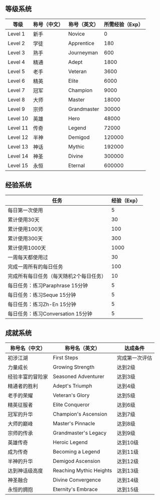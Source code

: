 ## 等级系统

| 等级     | 称号（中文） | 称号（英文） | 所需经验（Exp） |
| -------- | ------------ | ------------ | --------------- |
| Level 1  | 新手         | Novice       | 0               |
| Level 2  | 学徒         | Apprentice   | 180             |
| Level 3  | 熟手         | Journeyman   | 600             |
| Level 4  | 精通         | Adept        | 1800            |
| Level 5  | 老手         | Veteran      | 3600            |
| Level 6  | 精英         | Elite        | 6000            |
| Level 7  | 冠军         | Champion     | 9000            |
| Level 8  | 大师         | Master       | 18000           |
| Level 9  | 宗师         | Grandmaster  | 30000           |
| Level 10 | 英雄         | Hero         | 48000           |
| Level 11 | 传奇         | Legend       | 72000           |
| Level 12 | 半神         | Demigod      | 120000          |
| Level 13 | 神话         | Mythic       | 192000          |
| Level 14 | 神圣         | Divine       | 300000          |
| Level 15 | 永恒         | Eternal      | 600000          |

## 经验系统

| 任务                                    | 经验（Exp） |
| --------------------------------------- | ----------- |
| 每日第一次使用                          | 5           |
| 累计使用30天                            | 30          |
| 累计使用100天                           | 100         |
| 累计使用300天                           | 300         |
| 累计使用1000天                          | 1000        |
| 一周每天都使用过                        | 30          |
| 完成一周所有的每日任务                  | 100         |
| 完成所有每日任务（每天随机2个每日任务） | 10          |
| 每日任务：练习Paraphrase 15分钟         | 5           |
| 每日任务：练习Seque 15分钟             | 5           |
| 每日任务：练习Zh-En 15分钟             | 5           |
| 每日任务：练习Conversation 15分钟      | 5           |

## 成就系统

| 称号名（中文）   | 称号名（英文）          | 达成条件       |
| ---------------- | ----------------------- | -------------- |
| 初涉江湖         | First Steps             | 完成第一次评估 |
| 力量成长         | Growing Strength        | 达到2级        |
| 经验丰富的冒险家 | Seasoned Adventurer     | 达到3级        |
| 精通者的胜利     | Adept's Triumph         | 达到4级        |
| 老手的荣耀       | Veteran's Glory         | 达到5级        |
| 精英征服者       | Elite Conqueror         | 达到6级        |
| 冠军的升华       | Champion's Ascension    | 达到7级        |
| 大师的巅峰       | Master's Pinnacle       | 达到8级        |
| 宗师的传承       | Grandmaster's Legacy    | 达到9级        |
| 英雄传奇         | Heroic Legend           | 达到10级       |
| 成为传奇         | Becoming a Legend       | 达到11级       |
| 半神的升华       | Demigod Ascension       | 达到12级       |
| 达到神话级高度   | Reaching Mythic Heights | 达到13级       |
| 神圣融合         | Divine Convergence      | 达到14级       |
| 永恒的拥抱       | Eternity's Embrace      | 达到15级       |
